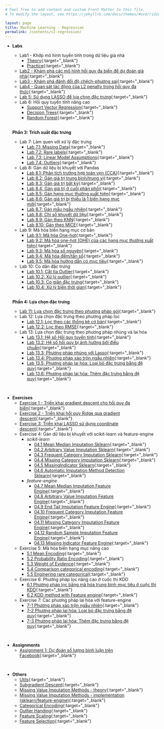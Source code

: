 ```yaml
---
# Feel free to add content and custom Front Matter to this file.
# To modify the layout, see https://jekyllrb.com/docs/themes/#overriding-theme-defaults

layout: page
title: Machine Learning - Regression
permalink: /contents/c2-regression/
---
```


- **Labs**
  - Lab1 - Khớp mô hình tuyến tính trong dữ liệu giá nhà
    - [Theory](lab-1-theory.html){:target="_blank"}
    - [Practice](lab-1.html){:target="_blank"}
  - [Lab2 - Khám phá các mô hình hồi quy đa biến để dự đoán giá nhà](lab-2.html){:target="_blank"}
  - [Lab3 - Khám phá đánh đổi độ chệch-phương sai](lab-3.html){:target="_blank"}
  - [Lab4 - Quan sát tác động của L2 penalty trong hồi quy đa thức](lab-4.html){:target="_blank"}
  - [Lab 5: Sử dụng LASSO để lựa chọn đặc trưng](lab-5.html){:target="_blank"}
  - Lab 6: Hồi quy tuyến tính nâng cao
    - [Support Vector Regression](lab-6-1-svr.html){:target="_blank"}
    - [Decision Trees](lab-6-2-decision-tree.html){:target="_blank"}
    - [Random Forest](lab-6-3-random-forest.html){:target="_blank"}
  
  <br>
  
  **Phần 3: Trích xuất đặc trưng**
  - Lab 7: Làm quen với xử lý đặc trưng
    - [Lab 7.1: Missing Data](lab-7-1-missing-data.html){:target="_blank"}
    - [Lab 7.2: Rare labels](lab-7-2-rare-labels.html){:target="_blank"}
    - [Lab 7.3: Linear Model Assumptions](lab-7-3-linear-model-assumptions.html){:target="_blank"}
    - [Lab 7.4: Outliers](lab-7-4-outliers.html){:target="_blank"}
  - Lab 8: Gán dữ liệu bị khuyết với Pandas
    - [Lab 8.1: Phân tích trường hợp toàn vẹn (CCA)](lab-8-1-phan-tich-truong-hop-toan-ven-CCA.html){:target="_blank"}
    - [Lab 8.2: Gán giá trị trung bình/trung vị](lab-8-2-gan-gia-tri-trung-binh-trung-vi.html){:target="_blank"}
    - [Lab 8.3: Gán giá trị bất kỳ](lab-8-3-gan-gia-tri-bat-ki.html){:target="_blank"}
    - [Lab 8.4: Gán giá trị ở cuối phân phối](lab-8-4-gan-gia-tri-o-cuoi-phan-phoi.html){:target="_blank"}
    - [Lab 8.5: Gán hạng mục thường xuất hiện](lab-8-5-gan-hang-muc-thuong-xuat-hien.html){:target="_blank"}
    - [Lab 8.6: Gán giá trị bị thiếu là 1 biến hạng mục mới](lab-8-6-bien-hang-muc-moi.html){:target="_blank"}
    - [Lab 8.7: Gán mẫu ngẫu nhiên](lab-8-7-mau-ngau-nhien.html){:target="_blank"}
    - [Lab 8.8: Chỉ số khuyết dữ liệu](lab-8-8-chi-so-khuyet-du-lieu.html){:target="_blank"}
    - [Lab 8.9: Gán theo KNN](lab-8-9-gan-theo-knn.html){:target="_blank"}
    - [Lab 8.10: Gán theo MICE](lab-8-10-MICE.html){:target="_blank"}
  - Lab 9: Mã hóa biến hạng mục cơ bản
    - [Lab 9.1: Mã hóa One-hot](lab-9-1-one-hot-encoding.html){:target="_blank"}
    - [Lab 9.2: Mã hóa one-hot (OHE) của các hạng mục thường xuất hiện](lab-9-2-one-hot-encoding-of-top-categories.html){:target="_blank"}
    - [Lab 9.3: Mã hóa số nguyên](lab-9-3-ordinal-encoding.html){:target="_blank"}
    - [Lab 9.4: Mã hóa đếm/tần số](lab-9-4-count-or-frequency-encoding.html){:target="_blank"}
    - [Lab 9.5: Mã hóa hướng dẫn có mục tiêu](lab-9-5-target-guided-ordinal-encoding.html){:target="_blank"}
  - Lab 10: Co dãn đặc trưng
    - [Lab 10.1: Cắt tỉa Outlier](lab-10-1-outlier-trimming.html){:target="_blank"}
    - [Lab 10.2: Xử lý outlier](lab-10-2-handle-outlier.html){:target="_blank"}
    - [Lab 10.3: Co giãn đặc trưng](lab-10-3-feature-scaling.html){:target="_blank"}
    - [Lab 10.4: Xử lý biến thời gian](lab-10-4-enginering-date-time.html){:target="_blank"}

  <br>

  **Phần 4: Lựa chọn đặc trưng**
  
  - [Lab 11: Lựa chọn đặc trưng theo phương pháp gói](lab-11-1-lua-chon-dac-trung-bang-phuong-phap-goi.html){:target="_blank"}
  - Lab 12: Lựa chọn đặc trưng theo phương pháp lọc
    - [Lab 12.1: Lọc theo các thống kê cơ bản](lab-12-1-loc-theo-thong-ke-co-ban.html){:target="_blank"}
    - [Lab 12.2: Lọc theo RMSE](lab-12-2-loc-theo-RMSE.html){:target="_blank"}
  - Lab 13: Lựa chọn đặc trưng theo phương pháp nhúng và lai hóa
    - [Lab 13.1: Hệ số Hồi quy tuyến tính](lab-13-1-he-so-hoi-quy-tuyen-tinh.html){:target="_blank"}
    - [Lab 13.2: Hệ số hồi quy bị ảnh hưởng bởi điều chuẩn](lab-13-2-regression-coefficients-and-regularisation.html){:target="_blank"}
    - [Lab 13.3: Phương pháp nhúng với Lasso](lab-13-3-lasso.html){:target="_blank"}
    - [Lab 13.4: Phương pháp xáo trộn ngẫu nhiên](lab-13-4-xao-tron-ngau-nhien.html){:target="_blank"}
    - [Lab 13.5: Phương pháp lai hóa: Loại bỏ đặc trưng bằng đệ quy](lab-13-5-phuong-phap-lai-hoa-loai-bo-dac-trung-bang-de-quy.html){:target="_blank"}
    - [Lab 13.6: Phương pháp lai hóa: Thêm đặc trưng bằng đệ quy](lab-13-6-phuong-phap-lai-hoa-them-dac-trung-bang-de-quy.html){:target="_blank"}

<br>

- **Exercises**
  - [Exercise 1 - Triển khai gradient descent cho hồi quy đa biến](exercise-1.html){:target="_blank"}
  - [Exercise 2 - Triển khai hồi quy Ridge qua gradient descent](exercise-2.html){:target="_blank"}
  - [Exercise 3: Triển khai LASSO sử dụng coordinate descent](exercise-3.html){:target="_blank"}
  - Exercise 4: Gán dữ liệu bị khuyết với scikit-learn và feature-engine
    - *scikit-learn*
      - [04.1 Mean Median Imputation Sklearn](exercise-4-feature-engineering/scikit-learn/04.1Mean-Median-Imputation-Sklearn.html){:target="_blank"}
      - [04.2 Arbitrary Value Imputation Sklearn](exercise-4-feature-engineering/scikit-learn/04.2Arbitrary-Value-Imputation-Sklearn.html){:target="_blank"}
      - [04.3 Frequent Category Imputation Sklearn](exercise-4-feature-engineering/scikit-learn/04.3Frequent-Category-Imputation-Sklearn.html){:target="_blank"}
      - [04.4 Missing Category Imputation Sklearn](exercise-4-feature-engineering/scikit-learn/04.4Missing-Category-Imputation-Sklearn.html){:target="_blank"}
      - [04.5 MissingIndicator Sklearn](exercise-4-feature-engineering/scikit-learn/04.5MissingIndicator-Sklearn.html){:target="_blank"}
      - [04.6 Automatic Imputation Method Detection Sklearn](exercise-4-feature-engineering/scikit-learn/04.6Automatic-Imputation-Method-Detection-Sklearn.html){:target="_blank"}
    - *feature-engine*
      - [04.7 Mean Median Imputation Feature Engine](exercise-4-feature-engineering/feature-engine/04.7Mean-Median-Imputation-Feature-Engine.html){:target="_blank"}
      - [04.8 Arbitrary Value Imputation Feature Engine](exercise-4-feature-engineering/feature-engine/04.8Arbitrary-Value-Imputation-Feature-Engine.html){:target="_blank"}
      - [04.9 End Tail Imputation Feature Engine](exercise-4-feature-engineering/feature-engine/04.9End-Tail-Imputation-Feature-Engine.html){:target="_blank"}
      - [04.10 Frequent Category Imputation Feature Engine](exercise-4-feature-engineering/feature-engine/04.10Frequent-Category-Imputation-Feature-Engine.html){:target="_blank"}
      - [04.11 Missing Category Imputation Feature Engine](exercise-4-feature-engineering/feature-engine/04.11Missing-Category-Imputation-Feature-Engine.html){:target="_blank"}
      - [04.12 Random Sample Imputation Feature Engine](exercise-4-feature-engineering/feature-engine/04.12Random-Sample-Imputation-Feature-Engine.html){:target="_blank"}
      - [04.13 Missing Indicator Feature Engine](exercise-4-feature-engineering/feature-engine/04.13Missing-Indicator-Feature-Engine.html){:target="_blank"}
  - Exercise 5: Mã hóa biến hạng mục nâng cao
    - [5.1 Mean Encoding](exercise-5-categorical-variable-encoding/5-1-Mean-Encoding.html){:target="_blank"}
    - [5.2 Probability Ratio Encoding](exercise-5-categorical-variable-encoding/5-2-Probability-Ratio-Encoding.html){:target="_blank"}
    - [5.3 Weight of Evidence](exercise-5-categorical-variable-encoding/5-3-Weight-of-Evidence.html){:target="_blank"}
    - [5.4 Comparison categorical encoding](exercise-5-categorical-variable-encoding/5-4-Comparison-categorical-encoding-techniques.html){:target="_blank"}
    - [5.5 Enginering rare categorical](exercise-5-categorical-variable-encoding/5-5-Engineering-Rare-Categories.html){:target="_blank"}
  - Exercise 6: Phương pháp lọc nâng cao ở cuộc thi KDD
    - [6.1 Phương pháp lọc bằng mã hóa trung bình mục tiêu ở cuộc thi KDD](exercise-6-avanced-filter-at-KDD-competition/6-1-method-used-in-a-KDD-competition.html){:target="_blank"}
    - [6.2 KDD method with Feature engine](exercise-6-avanced-filter-at-KDD-competition/6-2-KDD-method-with-Feature-engine.html){:target="_blank"}
  - Exercise 7: Các phương pháp lai hóa với feature-engine
    - [7-1 Phương pháp xáo trộn ngẫu nhiên](exercise-7-cac-phuong-phap-lai-hoa-voi-feature-engine/7-1-Feature-shuffling-with-Feature-engine.html){:target="_blank"}
    - [7-2 Phương pháp lai hóa: Loại bỏ đặc trưng bằng đệ quy](exercise-7-cac-phuong-phap-lai-hoa-voi-feature-engine/7-2-Recursive-feature-elimination-with-Feature-engine.html){:target="_blank"}
    - [7-3 Phương pháp lai hóa: Thêm đặc trưng bằng đệ quy](exercise-7-cac-phuong-phap-lai-hoa-voi-feature-engine/7-3-Recursive-feature-addition-with-Feature-engine.html){:target="_blank"}
  
<br>

- **Assignments**
  - [Assignment 1: Dự đoán số lượng bình luận trên Facebook](asm1.html){:target="_blank"}

<br>

- **Others**
    - [Utils](utils-doc.html){:target="_blank"}
    - [Subgradient Descent](Subgradient-Descent.html){:target="_blank"}
    - [Missing Value Imputation Methods - theory](MissingValueImputationMethods.htm){:target="_blank"}
    - [Missing Value Imputation Methods - implementation (sklearn/feature-engine)](MissingValueImputationMethods-2.htm){:target="_blank"}
    - [Categorical Encoding](categorical-encoding.htm){:target="_blank"}
    - [Outlier Handing](outlier-handling.htm){:target="_blank"}
    - [Feature Scaling](Feature-scaling.htm){:target="_blank"}
    - [Feature Selection](feature-selection.html){:target="_blank"}